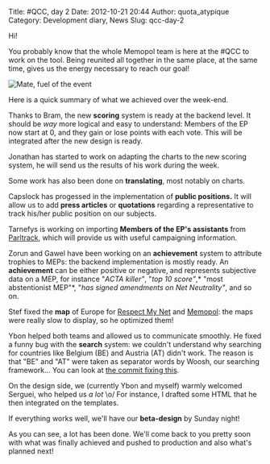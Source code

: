 Title: #QCC, day 2
Date: 2012-10-21 20:44
Author: quota_atypique
Category: Development diary, News
Slug: qcc-day-2

Hi!

You probably know that the whole Memopol team is here at the \#QCC to
work on the tool. Being reunited all together in the same place, at the
same time, gives us the energy necessary to reach our goal!

![](https://pbs.twimg.com/media/A5leoUdCIAIcqwS.jpg "Mate, fuel of the event")

Here is a quick summary of what we achieved over the week-end.

Thanks to Bram, the new **scoring** system is ready at the backend
level. It should be *way* more logical and easy to understand: Members
of the EP now start at 0, and they gain or lose points with each vote.
This will be integrated after the new design is ready.

Jonathan has started to work on adapting the charts to the new scoring
system, he will send us the results of his work during the week.

Some work has also been done on **translating**, most notably on charts.

Capslock has progessed in the implementation of **public positions.** It
will allow us to add **press articles** or **quotations** regarding a
representative to track his/her public position on our subjects.

Tarnefys is working on importing **Members of the EP's assistants** from
[Parltrack](http://parltrack.euwiki.org/), which will provide us with
useful campaigning information.

Zorun and Gawel have been working on an **achievement** system to
attribute trophies to MEPs: the backend implementation is mostly ready.
An **achievement** can be either positive or negative, and represents
subjective data on a MEP, for instance "*ACTA killer"*, "*top 10
score"*,* "most abstentionist MEP"*, "*has signed amendments on Net
Neutrality"*, and so on.

Stef fixed the **map** of Europe for [Respect My
Net](http://respectmynet.eu/list/) and
[Memopol](https://memopol.lqdn.fr/): the maps were really slow to
display, so he optimized them!

Ybon helped both teams and allowed us to communicate smoothly. He fixed
a funny bug with the **search** system: we couldn't understand why
searching for countries like Belgium (BE) and Austria (AT) didn't work.
The reason is that "BE" and "AT" were taken as separator words by Woosh,
our searching framework… You can look at [the commit fixing
this](http://gitorious.org/memopol2-0/memopol2-0/commit/fb2314fa92a49b595d64a35363dd3611db2c1e23).

On the design side, we (currently Ybon and myself) warmly welcomed
Serguei, who helped us *a lot* \\o/ For instance, I drafted some HTML
that he then integrated on the templates.

If everything works well, we'll have our **beta-design** by Sunday
night!

As you can see, a lot has been done. We'll come back to you pretty soon
with what was finally achieved and pushed to production and also what's
planned next!
